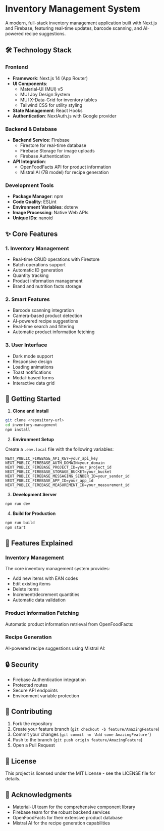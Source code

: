
# Inventory Management System

A modern, full-stack inventory management application built with Next.js and Firebase, featuring real-time updates, barcode scanning, and AI-powered recipe suggestions.

## 🛠 Technology Stack

### Frontend
- **Framework**: Next.js 14 (App Router)
- **UI Components**: 
  - Material-UI (MUI) v5
  - MUI Joy Design System
  - MUI X-Data-Grid for inventory tables
  - Tailwind CSS for utility styling
- **State Management**: React Hooks
- **Authentication**: NextAuth.js with Google provider

### Backend & Database
- **Backend Service**: Firebase
  - Firestore for real-time database
  - Firebase Storage for image uploads
  - Firebase Authentication
- **API Integration**:
  - OpenFoodFacts API for product information
  - Mistral AI (7B model) for recipe generation

### Development Tools
- **Package Manager**: npm
- **Code Quality**: ESLint
- **Environment Variables**: dotenv
- **Image Processing**: Native Web APIs
- **Unique IDs**: nanoid

## ✨ Core Features

### 1. Inventory Management
- Real-time CRUD operations with Firestore
- Batch operations support
- Automatic ID generation
- Quantity tracking
- Product information management
- Brand and nutrition facts storage

### 2. Smart Features
- Barcode scanning integration
- Camera-based product detection
- AI-powered recipe suggestions
- Real-time search and filtering
- Automatic product information fetching

### 3. User Interface
- Dark mode support
- Responsive design
- Loading animations
- Toast notifications
- Modal-based forms
- Interactive data grid

## 🚀 Getting Started

1. **Clone and Install**
```bash
git clone <repository-url>
cd inventory-management
npm install
```

2. **Environment Setup**

Create a `.env.local` file with the following variables:
```env
NEXT_PUBLIC_FIREBASE_API_KEY=your_api_key
NEXT_PUBLIC_FIREBASE_AUTH_DOMAIN=your_domain
NEXT_PUBLIC_FIREBASE_PROJECT_ID=your_project_id
NEXT_PUBLIC_FIREBASE_STORAGE_BUCKET=your_bucket
NEXT_PUBLIC_FIREBASE_MESSAGING_SENDER_ID=your_sender_id
NEXT_PUBLIC_FIREBASE_APP_ID=your_app_id
NEXT_PUBLIC_FIREBASE_MEASUREMENT_ID=your_measurement_id
```

3. **Development Server**
```bash
npm run dev
```

4. **Build for Production**
```bash
npm run build
npm start
```

## 📱 Features Explained

### Inventory Management
The core inventory management system provides:

- Add new items with EAN codes
- Edit existing items
- Delete items
- Increment/decrement quantities
- Automatic data validation

### Product Information Fetching
Automatic product information retrieval from OpenFoodFacts:

### Recipe Generation
AI-powered recipe suggestions using Mistral AI:

## 🔒 Security

- Firebase Authentication integration
- Protected routes
- Secure API endpoints
- Environment variable protection

## 🤝 Contributing

1. Fork the repository
2. Create your feature branch (`git checkout -b feature/AmazingFeature`)
3. Commit your changes (`git commit -m 'Add some AmazingFeature'`)
4. Push to the branch (`git push origin feature/AmazingFeature`)
5. Open a Pull Request

## 📄 License

This project is licensed under the MIT License - see the LICENSE file for details.

## 🙏 Acknowledgments

- Material-UI team for the comprehensive component library
- Firebase team for the robust backend services
- OpenFoodFacts for their extensive product database
- Mistral AI for the recipe generation capabilities

